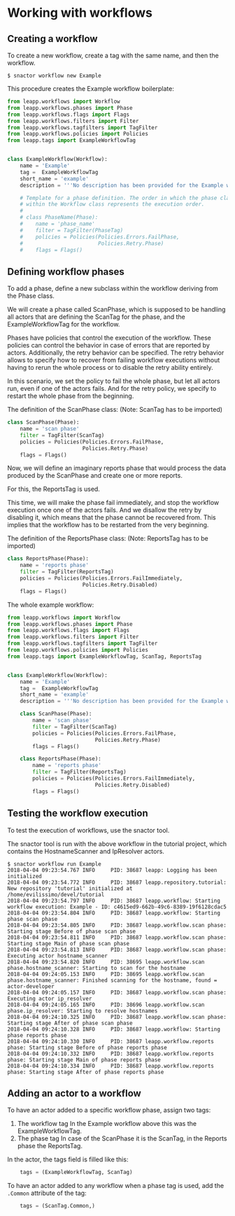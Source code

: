 # Working with workflows


## Creating a workflow

To create a new workflow, create a tag with the same name, and then the workflow.

```shell
$ snactor workflow new Example
```

This procedure creates the Example workflow boilerplate:

```python
from leapp.workflows import Workflow
from leapp.workflows.phases import Phase
from leapp.workflows.flags import Flags
from leapp.workflows.filters import Filter
from leapp.workflows.tagfilters import TagFilter
from leapp.workflows.policies import Policies
from leapp.tags import ExampleWorkflowTag


class ExampleWorkflow(Workflow):
    name = 'Example'
    tag =  ExampleWorkflowTag
    short_name = 'example'
    description = '''No description has been provided for the Example workflow.'''

    # Template for a phase definition. The order in which the phase classes are defined
    # within the Workflow class represents the execution order.
    #
    # class PhaseName(Phase):
    #    name = 'phase_name'
    #    filter = TagFilter(PhaseTag)
    #    policies = Policies(Policies.Errors.FailPhase,
    #                        Policies.Retry.Phase)
    #    flags = Flags()
```

## Defining workflow phases

To add a phase, define a new subclass within the workflow deriving from the Phase class.


We will create a phase called ScanPhase, which is supposed to be handling all actors that
are defining the ScanTag for the phase, and the ExampleWorkflowTag for the workflow.


Phases have policies that control the execution of the workflow. These policies can control
the behavior in case of errors that are reported by actors. Additionally, the retry behavior
can be specified. The retry behavior allows to specify how to recover from failing workflow executions
without having to rerun the whole process or to disable the retry ability entirely. 

In this scenario, we set the policy to fail the whole phase, but let all actors run, even if
one of the actors fails. And for the retry policy, we specify to restart the whole phase from the beginning.

The definition of the ScanPhase class: (Note: ScanTag has to be imported)

```python
class ScanPhase(Phase):
    name = 'scan phase'
    filter = TagFilter(ScanTag)
    policies = Policies(Policies.Errors.FailPhase,
                        Policies.Retry.Phase)
    flags = Flags()
```

Now, we will define an imaginary reports phase that would process the data produced by
the ScanPhase and create one or more reports.

For this, the ReportsTag is used.

This time, we will make the phase fail immediately, and stop the workflow execution once one of the actors fails.
And we disallow the retry by disabling it, which means that the phase cannot be recovered from. This implies that the workflow has to be restarted from the very beginning.

The definition of the ReportsPhase class: (Note: ReportsTag has to be imported)

```python
class ReportsPhase(Phase):
    name = 'reports phase'
    filter = TagFilter(ReportsTag)
    policies = Policies(Policies.Errors.FailImmediately,
                        Policies.Retry.Disabled)
    flags = Flags()
```

The whole example workflow:

```python
from leapp.workflows import Workflow
from leapp.workflows.phases import Phase
from leapp.workflows.flags import Flags
from leapp.workflows.filters import Filter
from leapp.workflows.tagfilters import TagFilter
from leapp.workflows.policies import Policies
from leapp.tags import ExampleWorkflowTag, ScanTag, ReportsTag


class ExampleWorkflow(Workflow):
    name = 'Example'
    tag =  ExampleWorkflowTag
    short_name = 'example'
    description = '''No description has been provided for the Example workflow.'''

    class ScanPhase(Phase):
        name = 'scan phase'
        filter = TagFilter(ScanTag)
        policies = Policies(Policies.Errors.FailPhase,
                            Policies.Retry.Phase)
        flags = Flags()

    class ReportsPhase(Phase):
        name = 'reports phase'
        filter = TagFilter(ReportsTag)
        policies = Policies(Policies.Errors.FailImmediately,
                            Policies.Retry.Disabled)
        flags = Flags()
```


## Testing the workflow execution

To test the execution of workflows, use the snactor tool.

The snactor tool is run with the above workflow in the tutorial project, which contains the HostnameScanner
and IpResolver actors.

```shell
$ snactor workflow run Example
2018-04-04 09:23:54.767 INFO     PID: 38687 leapp: Logging has been initialized
2018-04-04 09:23:54.772 INFO     PID: 38687 leapp.repository.tutorial: New repository 'tutorial' initialized at /home/evilissimo/devel/tutorial
2018-04-04 09:23:54.797 INFO     PID: 38687 leapp.workflow: Starting workflow execution: Example - ID: c4615ed9-662b-49c6-8389-19f6128cdac5
2018-04-04 09:23:54.804 INFO     PID: 38687 leapp.workflow: Starting phase scan phase
2018-04-04 09:23:54.805 INFO     PID: 38687 leapp.workflow.scan phase: Starting stage Before of phase scan phase
2018-04-04 09:23:54.811 INFO     PID: 38687 leapp.workflow.scan phase: Starting stage Main of phase scan phase
2018-04-04 09:23:54.813 INFO     PID: 38687 leapp.workflow.scan phase: Executing actor hostname_scanner
2018-04-04 09:23:54.820 INFO     PID: 38695 leapp.workflow.scan phase.hostname_scanner: Starting to scan for the hostname
2018-04-04 09:24:05.153 INFO     PID: 38695 leapp.workflow.scan phase.hostname_scanner: Finished scanning for the hostname, found = actor-developer
2018-04-04 09:24:05.157 INFO     PID: 38687 leapp.workflow.scan phase: Executing actor ip_resolver
2018-04-04 09:24:05.165 INFO     PID: 38696 leapp.workflow.scan phase.ip_resolver: Starting to resolve hostnames
2018-04-04 09:24:10.325 INFO     PID: 38687 leapp.workflow.scan phase: Starting stage After of phase scan phase
2018-04-04 09:24:10.328 INFO     PID: 38687 leapp.workflow: Starting phase reports phase
2018-04-04 09:24:10.330 INFO     PID: 38687 leapp.workflow.reports phase: Starting stage Before of phase reports phase
2018-04-04 09:24:10.332 INFO     PID: 38687 leapp.workflow.reports phase: Starting stage Main of phase reports phase
2018-04-04 09:24:10.334 INFO     PID: 38687 leapp.workflow.reports phase: Starting stage After of phase reports phase
```

## Adding an actor to a workflow

To have an actor added to a specific workflow phase, assign two tags:
1. The workflow tag 
    In the Example workflow above this was the ExampleWorkflowTag.
2. The phase tag
    In case of the ScanPhase it is the ScanTag, in the Reports phase the ReportsTag.

In the actor, the tags field is filled like this:
```python
    tags = (ExampleWorkflowTag, ScanTag)
```

To have an actor added to any workflow when a phase tag is used, add the `.Common` attribute of the tag:

```python
    tags = (ScanTag.Common,)
```




